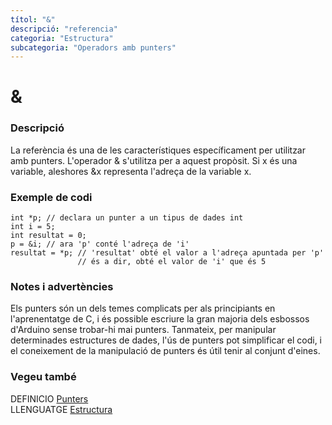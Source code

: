 ```yaml
---
títol: "&"
descripció: "referencia"
categoria: "Estructura"
subcategoria: "Operadors amb punters"
---
```


# &

### Descripció

La referència és una de les característiques específicament per utilitzar amb punters. L'operador & s'utilitza per a aquest propòsit. Si x és una variable, aleshores &x representa l'adreça de la variable x.

### Exemple de codi

```
int *p; // declara un punter a un tipus de dades int
int i = 5;
int resultat = 0;
p = &i; // ara 'p' conté l'adreça de 'i'
resultat = *p; // 'resultat' obté el valor a l'adreça apuntada per 'p'
               // és a dir, obté el valor de 'i' que és 5
```

### Notes i advertències

Els punters són un dels temes complicats per als principiants en l'aprenentatge de C, i és possible escriure la gran majoria dels esbossos d'Arduino sense trobar-hi mai punters. Tanmateix, per manipular determinades estructures de dades, l'ús de punters pot simplificar el codi, i el coneixement de la manipulació de punters és útil tenir al conjunt d'eines.

### Vegeu també

DEFINICIO [Punters](https://en.wikipedia.org/wiki/Pointer_%28computer_programming%29)  
LLENGUATGE [Estructura](../../Estructura.md)  
